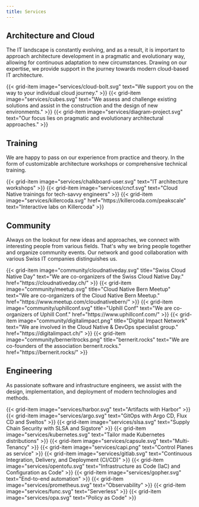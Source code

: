 ```yaml
---
title: Services
---
```


## Architecture and Cloud

The IT landscape is constantly evolving, and as a result, it is important to approach architecture development in a pragmatic and evolutionary way, allowing for continuous adaptation to new circumstances. Drawing on our expertise, we provide support in the journey towards modern cloud-based IT architecture.

<div class="row">
  {{< grid-item
      image="services/cloud-bolt.svg"
      text="We support you on the way to your individual cloud journey." >}}
  {{< grid-item
      image="services/cubes.svg"
      text="We assess and challenge existing solutions and assist in the construction and the design of new environments." >}}
  {{< grid-item
      image="services/diagram-project.svg"
      text="Our focus lies on pragmatic and evolutionary architectural approaches." >}}
</div>

## Training

We are happy to pass on our experience from practice and theory. In the form of customizable architecture workshops or comprehensive technical training.

<div class="row">
  {{< grid-item
      image="services/chalkboard-user.svg"
      text="IT architecture workshops" >}}
  {{< grid-item
      image="services/cncf.svg"
      text="Cloud Native trainings for tech-savvy engineers" >}}
  {{< grid-item
      image="services/killercoda.svg"
      href="https://killercoda.com/peakscale"
      text="Interactive labs on Killercoda" >}}
</div>

## Community

Always on the lookout for new ideas and approaches, we connect with interesting people from various fields. That's why
we bring people together and organize community events. Our network and good collaboration with various Swiss IT
companies distinguishes us.

<div class="row">
  {{< grid-item
      image="community/cloudnativeday.svg"
      title="Swiss Cloud Native Day"
      text="We are co-organizers of the Swiss Cloud Native Day."
      href="https://cloudnativeday.ch/" >}}
  {{< grid-item
      image="community/meetup.svg"
      title="Cloud Native Bern Meetup"
      text="We are co-organizers of the Cloud Native Bern Meetup."
      href="https://www.meetup.com/cloudnativebern/" >}}
  {{< grid-item
      image="community/uphillconf.svg"
      title="Uphill Conf"
      text="We are co-organizers of Uphill Conf."
      href="https://www.uphillconf.com/" >}}
  {{< grid-item
      image="community/digitalimpact.png"
      title="Digital Impact Network"
      text="We are involved in the Cloud Native & DevOps specialist group."
      href="https://digitalimpact.ch/" >}}
  {{< grid-item
      image="community/berneritrocks.png"
      title="bernerit.rocks"
      text="We are co-founders of the association bernerit.rocks."
      href="https://bernerit.rocks/" >}}
</div>

## Engineering

As passionate software and infrastructure engineers, we assist with the design, implementation, and deployment of modern
technologies and methods.

<div class="row">
  {{< grid-item
      image="services/harbor.svg"
      text="Artifacts with Harbor" >}}
  {{< grid-item
      image="services/argo.svg"
      text="GitOps with Argo CD, Flux CD and Sveltos" >}}
  {{< grid-item
      image="services/slsa.svg"
      text="Supply Chain Security with SLSA and Sigstore" >}}
  {{< grid-item
      image="services/kubernetes.svg"
      text="Tailor made Kubernetes distributions" >}}
  {{< grid-item
      image="services/capsule.svg"
      text="Multi-Tenancy" >}}
  {{< grid-item
      image="services/capi.png"
      text="Control Planes as service" >}}
  {{< grid-item
      image="services/gitlab.svg"
      text="Continuous Integration, Delivery, and Deployment (CI/CD)" >}}
  {{< grid-item
      image="services/opentofu.svg"
      text="Infrastructure as Code (IaC) and Configuration as Code" >}}
  {{< grid-item
      image="services/gopher.svg"
      text="End-to-end automation" >}}
  {{< grid-item
      image="services/prometheus.svg"
      text="Observability" >}}
  {{< grid-item
      image="services/func.svg"
      text="Serverless" >}}
  {{< grid-item
      image="services/opa.svg"
      text="Policy as Code" >}}
</div>
